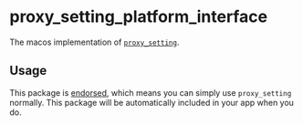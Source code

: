# proxy\_setting\_platform\_interface

The macos implementation of [`proxy_setting`][1].

## Usage

This package is [endorsed][2], which means you can simply use `proxy_setting`
normally. This package will be automatically included in your app when you do.

[1]: https://pub.dev/packages/proxy_setting
[2]: https://flutter.dev/docs/development/packages-and-plugins/developing-packages#endorsed-federated-plugin
